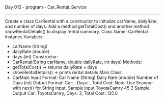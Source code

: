 Day 013 - program - Car_Rental_Service
_________________________________________
Create a class CarRental with a constructor to initialize carName, dailyRate, and number of days.
Add a method getTotalCost() and another method showRentalDetails() to display rental summary.
Class Name:
CarRental
Instance Variables:
- carName (String)
- dailyRate (double)
- days (int)
Constructor:
- CarRental(String carName, double dailyRate, int days)
Methods:
- getTotalCost() → returns dailyRate × days
- showRentalDetails() → prints rental details
Main Class:
- CarMain
Input Format:
Car Name (String)
Daily Rate (double)
Number of Days (int)
Output Format:
Car: <carName>, Days: <days>, Total Cost: <totalCost>
Note:
Use Scanner with next() for String input.
Sample Input
ToyotaCamry
45
3
Sample Output
Car: ToyotaCamry, Days: 3, Total Cost: 135.0

